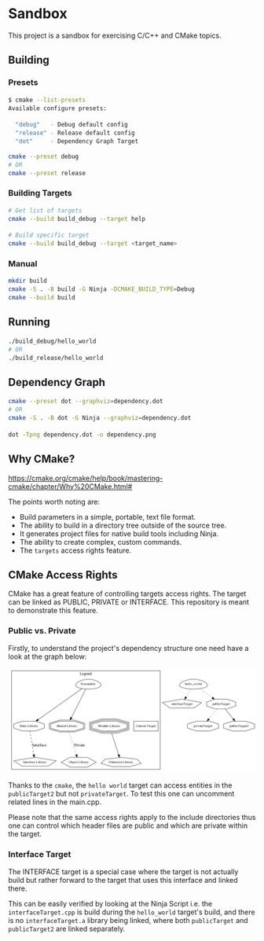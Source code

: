# Sandbox

This project is a sandbox for exercising C/C++ and CMake topics.

## Building

### Presets

```bash
$ cmake --list-presets
Available configure presets:

  "debug"   - Debug default config
  "release" - Release default config
  "dot"     - Dependency Graph Target
```

```bash
cmake --preset debug
# OR
cmake --preset release
```

### Building Targets

```bash
# Get list of targets
cmake --build build_debug --target help

# Build specific target
cmake --build build_debug --target <target_name>
```

### Manual

```bash
mkdir build
cmake -S . -B build -G Ninja -DCMAKE_BUILD_TYPE=Debug
cmake --build build
```

## Running

```bash
./build_debug/hello_world
# OR
./build_release/hello_world
```

## Dependency Graph

```bash
cmake --preset dot --graphviz=dependency.dot
# OR
cmake -S . -B dot -G Ninja --graphviz=dependency.dot

dot -Tpng dependency.dot -o dependency.png
```

## Why CMake?

<https://cmake.org/cmake/help/book/mastering-cmake/chapter/Why%20CMake.html#>

The points worth noting are:

* Build parameters in a simple, portable, text file format.
* The ability to build in a directory tree outside of the source tree.
* It generates project files for native build tools including Ninja.
* The ability to create complex, custom commands.
* The `targets` access rights feature.

## CMake Access Rights

CMake has a great feature of controlling targets access rights. The target can
be linked as PUBLIC, PRIVATE or INTERFACE. This repository is meant to
demonstrate this feature.

### Public vs. Private

Firstly, to understand the project's dependency structure one need have a look
at the graph below:

![Dependency Graph](dependency.png)

Thanks to the `cmake`, the `hello world` target can access entities in the
`publicTarget2` but not `privateTarget`. To test this one can uncomment related
lines in the main.cpp.

Please note that the same access rights apply to the include directories thus
one can control which header files are public and which are private within the
target.

### Interface Target

The INTERFACE target is a special case where the target is not actually build
but rather forward to the target that uses this interface and linked there.

This can be easily verified by looking at the Ninja Script i.e. the
`interfaceTarget.cpp` is build during the `hello_world` target's build, and
there is no `interfaceTarget.a` library being linked, where both `publicTarget`
and `publicTarget2` are linked separately.
